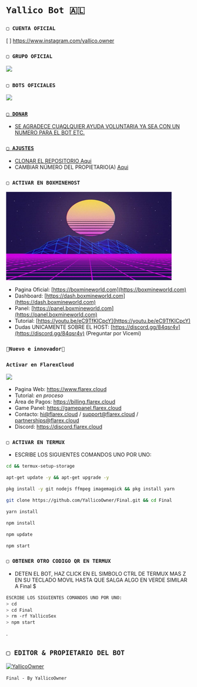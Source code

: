 # `Yallico Bot 🇦🇱` 

### `▢ CUENTA OFICIAL`

[  ] https://www.instagram.com/yallico.owner

### `▢ GRUPO OFICIAL`

<a href="https://chat.whatsapp.com/Ho0RmYd3pxAQzp24NYcTV" target="blank"><img src="https://img.shields.io/badge/GRUPO_OFICIAL_(ES)-25D366?style=for-the-badge&logo=whatsapp&logoColor=white" /></a>

 ### `▢ BOTS OFICIALES`

<a href="https://api.whatsapp.com/send/?phone=493853018126&text=/estado&type=phone_number&app_absent=0" target="blank"><img src="https://img.shields.io/badge/BOT_OFICIAL_1_(ACTIVO)-25D366?style=for-the-badge&logo=whatsapp&logoColor=white" />

### `▢ DONAR`
- SE AGRADECE CUAQLQUIER AYUDA VOLUNTARIA YA SEA CON UN NUMERO PARA EL BOT ETC.

### `▢ AJUSTES`
- CLONAR EL REPOSITORIO [Aqui](https://github.com/YallicOwner/Final/fork)
- CAMBIAR NÚMERO DEL PROPIETARIO(A) [Aqui](https://github.com/YallicoOwner/Final/blob/master/config.js)
  
### `▢ ACTIVAR EN BOXMINEHOST`
<a href="https://boxmineworld.com"><img src="https://raw.githubusercontent.com/BrunoSobrino/TheMystic-Bot-MD/master/src/Pre%20Bot%20Publi.png" width="450" height="240" alt="JPG"/></a>
- Pagina Oficial: [https://boxmineworld.com](https://boxmineworld.com)
- Dashboard: [https://dash.boxmineworld.com](https://dash.boxmineworld.com)
- Panel: [https://panel.boxmineworld.com](https://panel.boxmineworld.com)
- Tutorial: [https://youtu.be/eC9TfKICpcY](https://youtu.be/eC9TfKICpcY)
- Dudas UNICAMENTE SOBRE EL HOST: [https://discord.gg/84qsr4v](https://discord.gg/84qsr4v) (Preguntar por Vicemi)

### `📢Nuevo e innovador📢`
### `Activar en FlarexCloud`

<a href="https://www.flarex.cloud"><img src="https://cdn.flarex.cloud/deploy.png" height="60px"></a>
- Pagina Web: https://www.flarex.cloud
- Tutorial: *en proceso*
- Área de Pagos: https://billing.flarex.cloud
- Game Panel: https://gamepanel.flarex.cloud
- Contacto: hi@flarex.cloud / support@flarex.cloud / partnerships@flarex.cloud
- Discord: https://discord.flarex.cloud

### `▢ ACTIVAR EN TERMUX` 
- ESCRIBE LOS SIGUIENTES COMANDOS UNO POR UNO:
```bash
cd && termux-setup-storage
```

```bash
apt-get update -y && apt-get upgrade -y
```

```bash
pkg install -y git nodejs ffmpeg imagemagick && pkg install yarn 
```

```bash
git clone https://github.com/YallicoOwner/Final.git && cd Final
```

```bash
yarn install
```

```bash
npm install
```

```bash
npm update
```

```bash
npm start
```

### `▢ OBTENER OTRO CODIGO QR EN TERMUX`
- DETEN EL BOT, HAZ CLICK EN EL SIMBOLO CTRL DE TERMUX MAS Z EN SU TECLADO MOVIL HASTA QUE SALGA ALGO EN VERDE SIMILAR A Final $  
```bash
ESCRIBE LOS SIGUIENTES COMANDOS UNO POR UNO:
> cd 
> cd Final
> rm -rf YallicoSex
> npm start
```
.
## `▢ EDITOR & PROPIETARIO DEL BOT` 
<a href="https://github.com/YallicoOwner"><img src="https://github.com/YallicoOwner.png" width="250" height="250" alt="YallicoOwner"/></a>
  
`Final - By YallicoOwner`
